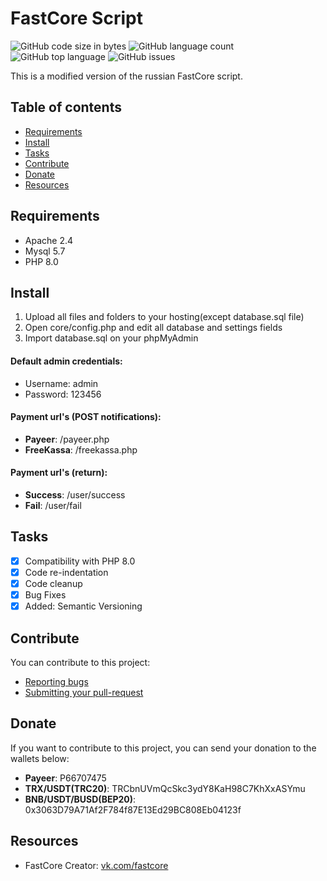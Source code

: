 # FastCore Script
![GitHub code size in bytes](https://img.shields.io/github/languages/code-size/rubensrocha/fastcore)
![GitHub language count](https://img.shields.io/github/languages/count/rubensrocha/fastcore)
![GitHub top language](https://img.shields.io/github/languages/top/rubensrocha/fastcore)
![GitHub issues](https://img.shields.io/github/issues/rubensrocha/fastcore)


This is a modified version of the russian FastCore script.

## Table of contents
* [Requirements](#requirements)
* [Install](#install)
* [Tasks](#tasks)
* [Contribute](#contribute)
* [Donate](#donate)
* [Resources](#resources)


## Requirements
* Apache 2.4
* Mysql 5.7
* PHP 8.0

## Install
1. Upload all files and folders to your hosting(except database.sql file)
2. Open core/config.php and edit all database and settings fields
3. Import database.sql on your phpMyAdmin

#### Default admin credentials:
 - Username: admin
 - Password: 123456

#### Payment url's (POST notifications):
- **Payeer**: /payeer.php
- **FreeKassa**: /freekassa.php

#### Payment url's (return):
- **Success**: /user/success
- **Fail**: /user/fail

## Tasks
- [x] Compatibility with PHP 8.0
- [x] Code re-indentation
- [x] Code cleanup
- [x] Bug Fixes
- [x] Added: Semantic Versioning

## Contribute
You can contribute to this project:

- [Reporting bugs](https://github.com/rubensrocha/fastcore/issues)
- [Submitting your pull-request](https://github.com/rubensrocha/fastcore/pulls)

## Donate
If you want to contribute to this project, you can send your donation to the wallets below:

 - **Payeer**: P66707475
 - **TRX/USDT(TRC20)**: TRCbnUVmQcSkc3ydY8KaH98C7KhXxASYmu
 - **BNB/USDT/BUSD(BEP20)**: 0x3063D79A71Af2F784f87E13Ed29BC808Eb04123f

## Resources

- FastCore Creator: [vk.com/fastcore](https://vk.com/fastcore)
